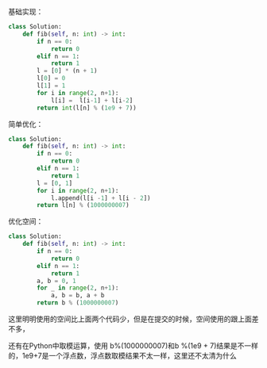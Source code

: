 基础实现：

```python
class Solution:
    def fib(self, n: int) -> int:
        if n == 0:
            return 0
        elif n == 1:
            return 1
        l = [0] * (n + 1)
        l[0] = 0
        l[1] = 1
        for i in range(2, n+1):
            l[i] =  l[i-1] + l[i-2]
        return int(l[n] % (1e9 + 7))
```

简单优化：

```python
class Solution:
    def fib(self, n: int) -> int:
        if n == 0:
            return 0
        elif n == 1:
            return 1
        l = [0, 1]
        for i in range(2, n+1):
            l.append(l[i -1] + l[i - 2])
        return l[n] % (1000000007)
```

优化空间：

```python
class Solution:
    def fib(self, n: int) -> int:
        if n == 0:
            return 0
        elif n == 1:
            return 1
        a, b = 0, 1
        for _ in range(2, n+1):
            a, b = b, a + b
        return b % (1000000007)
```

这里明明使用的空间比上面两个代码少，但是在提交的时候，空间使用的跟上面差不多，

还有在Python中取模运算，使用 b%(1000000007)和b %(1e9 + 7)结果是不一样的，1e9+7是一个浮点数，浮点数取模结果不太一样，这里还不太清为什么

